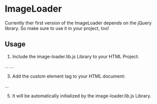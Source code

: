 # ImageLoader
Currently ther first version of the ImageLoader depends on the jQuery library. So make sure to use it in your project, too!

## Usage
1. Include the image-loader.lib.js Library to your HTML Project:
<html>
  <head>
    <script src="https://ajax.googleapis.com/ajax/libs/jquery/3.5.1/jquery.min.js"></script>
    <script src="image-selector.lib.min.js"></script>
    ...
  </head>
  ...
</html>

3. Add the custom element tag <image-selector></image-selector> to your HTML document:
<image-selector id="any_id">
  <image-option id="id1" title="Option 1" image="filename/or/url/" />
  <image-option id="id2" title="Option 2" image="filename/or/url/" />
  ...
</image-selector>

5. It will be automatically initialized by the image-loader.lib.js Library.
